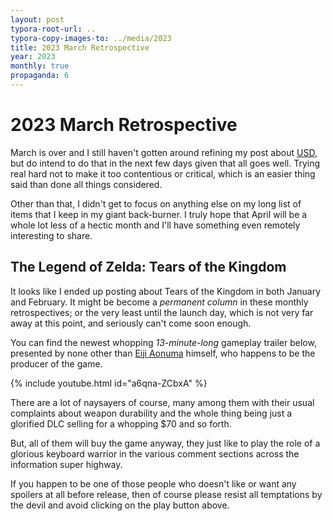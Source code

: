 ```yaml
---
layout: post
typora-root-url: ..
typora-copy-images-to: ../media/2023
title: 2023 March Retrospective
year: 2023
monthly: true
propaganda: 6
---
```


2023 March Retrospective
=========================

March is over and I still haven't gotten around refining my post about [USD][usd], but do intend to do that in the next few days given that all goes well. Trying real hard not to make it too contentious or critical, which is an easier thing said than done all things considered.

Other than that, I didn't get to focus on anything else on my long list of items that I keep in my giant back-burner. I truly hope that April will be a whole lot less of a hectic month and I'll have something even remotely interesting to share.

## The Legend of Zelda: Tears of the Kingdom

It looks like I ended up posting about Tears of the Kingdom in both January and February. It might be become a *permanent column* in these monthly retrospectives; or the very least until the launch day, which is not very far away at this point, and seriously can't come soon enough.

You can find the newest whopping *13-minute-long* gameplay trailer below, presented by none other than [Eiji Aonuma][aonuma] himself, who happens to be the producer of the game.

{% include youtube.html id="a6qna-ZCbxA" %}

There are a lot of naysayers of course, many among them with their usual complaints about weapon durability and the whole thing being just a glorified DLC selling for a whopping $70 and so forth.

But, all of them will buy the game anyway, they just like to play the role of a glorious keyboard warrior in the various comment sections across the information super highway.

If you happen to be one of those people who doesn't like or want any spoilers at all before release, then of course please resist all temptations by the devil and avoid clicking on the play button above.

[aonuma]: https://en.wikipedia.org/wiki/Eiji_Aonuma
[usd]: https://openusd.org/release/index.html
